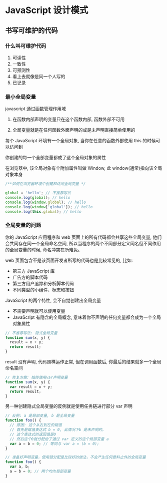 # JavaScript 设计模式

## 书写可维护的代码

### 什么叫可维护代码

1. 可读性
2. 一致性
3. 可预测性
4. 看上去就像是同一个人写的
5. 已记录

### 最小全局变量

javascript 通过函数管理作用域

1. 在函数内部声明的变量只在这个函数内部, 函数外部不可用

2. 全局变量就是在任何函数外面声明的或是未声明直接简单使用的

每个 JavaScript 环境有一个全局对象, 当你在任意的函数外部使用 this 的时候可以访问到

你创建的每一个全部变量都成了这个全局对象的属性

在浏览器中, 该全局对象有个附加属性叫做 Window, 此 window(通常)指向该全局对象本身

```js
/**如何在浏览器环境中创建和访问全局变量 */

global = 'hello'; // 不推荐写法
console.log(global); // hello
console.log(window.global); // hello
console.log(window['global']); // hello
console.log(this.global); // hello
```

### 全局变量的问题

你的 JavaScript 应用程序和 web 页面上的所有代码都会共享这些全局变量, 他们会共同存在同一个全局命名空间, 所以当程序的两个不同部分定义同名但不同作用的全局变量的时候, 命名冲突在所难免。

web 页面包含不是该页面开发者所写的代码也是比较常见的, 比如:

- 第三方 JavaScript 库
- 广告方的脚本代码
- 第三方用户追踪和分析脚本代码
- 不同类型的小组件、标志和按钮

JavaScript 的两个特性, 会不自觉创建出全局变量

- 不需要声明就可以使用变量
- JavaScript 有隐含的全局概念, 意味着你不声明的任何变量都会成为一个全局对象属性

```js
// 不推荐写法: 隐式全局变量
function sum(x, y) {
  result = x + y;
  return result;
}
```

result 没有声明, 代码照样运作正常, 但在调用函数后, 你最后的结果就多一个全局命名空间

```js
// 修复方案: 始终使用var声明变量
function sum(x, y) {
  var result = x + y;
  return result;
}
```

另一种创建隐式全局变量的反例就是使用任务链进行部分 var 声明

```js
// 反例: a 是局部变量, b 是全局变量
function foo() {
  // 原因: 这个从右到左的赋值
  // 首先是赋值表达式 b = 0, 此情况下b 是未声明的。
  // 这个表达式的返回值是0
  // 然后这个0就分配给了通过 var 定义的这个局部变量 a
  var a = b = 0; // 等同与 var a = (b = 0);
}
```

```js
// 准备好声明变量，使用链分配是比较好的做法，不会产生任何意料之外的全局变量
function foo() {
  var a, b;
  a = b = 0; // 两个均为局部变量
}
```
